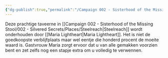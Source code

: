 ```yaml
---
{"dg-publish":true,"permalink":"/Campaign 002 - Sisterhood of the Missing Stool/002 - Silvered Secrets/Places/Discordant Lute/"}
---
```


Deze prachtige taveerne in [[Campaign 002 - Sisterhood of the Missing Stool/002 - Silvered Secrets/Places/Steelreach\|Steelreach]] wordt onderhouden door [[Maria Lightheart\|Maria Lightheart]]. Het is niet de goedkoopste verblijfplaats maar wel eentje die honderd procent de moeite waard is. Gastvrouw Maria zorgt ervoor dat u van alle gemakken voorzien bent en zet zelfs nog een stapje extra om u volledig te verwennen.